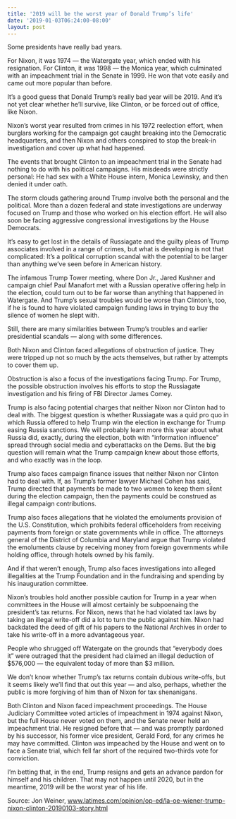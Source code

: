 ```yaml
---
title: '2019 will be the worst year of Donald Trump’s life'
date: '2019-01-03T06:24:00-08:00'
layout: post
---
```


Some presidents have really bad years.

For Nixon, it was 1974 — the Watergate year, which ended with his resignation. For Clinton, it was 1998 — the Monica year, which culminated with an impeachment trial in the Senate in 1999. He won that vote easily and came out more popular than before.

It’s a good guess that Donald Trump’s really bad year will be 2019. And it’s not yet clear whether he’ll survive, like Clinton, or be forced out of office, like Nixon.

Nixon’s worst year resulted from crimes in his 1972 reelection effort, when burglars working for the campaign got caught breaking into the Democratic headquarters, and then Nixon and others conspired to stop the break-in investigation and cover up what had happened.

The events that brought Clinton to an impeachment trial in the Senate had nothing to do with his political campaigns. His misdeeds were strictly personal: He had sex with a White House intern, Monica Lewinsky, and then denied it under oath.

The storm clouds gathering around Trump involve both the personal and the political. More than a dozen federal and state investigations are underway focused on Trump and those who worked on his election effort. He will also soon be facing aggressive congressional investigations by the House Democrats.

It’s easy to get lost in the details of Russiagate and the guilty pleas of Trump associates involved in a range of crimes, but what is developing is not that complicated: It’s a political corruption scandal with the potential to be larger than anything we’ve seen before in American history.

The infamous Trump Tower meeting, where Don Jr., Jared Kushner and campaign chief Paul Manafort met with a Russian operative offering help in the election, could turn out to be far worse than anything that happened in Watergate. And Trump’s sexual troubles would be worse than Clinton’s, too, if he is found to have violated campaign funding laws in trying to buy the silence of women he slept with.

Still, there are many similarities between Trump’s troubles and earlier presidential scandals — along with some differences.

Both Nixon and Clinton faced allegations of obstruction of justice. They were tripped up not so much by the acts themselves, but rather by attempts to cover them up.

Obstruction is also a focus of the investigations facing Trump. For Trump, the possible obstruction involves his efforts to stop the Russiagate investigation and his firing of FBI Director James Comey.

Trump is also facing potential charges that neither Nixon nor Clinton had to deal with. The biggest question is whether Russiagate was a quid pro quo in which Russia offered to help Trump win the election in exchange for Trump easing Russia sanctions. We will probably learn more this year about what Russia did, exactly, during the election, both with “information influence” spread through social media and cyberattacks on the Dems. But the big question will remain what the Trump campaign knew about those efforts, and who exactly was in the loop.

Trump also faces campaign finance issues that neither Nixon nor Clinton had to deal with. If, as Trump’s former lawyer Michael Cohen has said, Trump directed that payments be made to two women to keep them silent during the election campaign, then the payments could be construed as illegal campaign contributions.

Trump also faces allegations that he violated the emoluments provision of the U.S. Constitution, which prohibits federal officeholders from receiving payments from foreign or state governments while in office. The attorneys general of the District of Columbia and Maryland argue that Trump violated the emoluments clause by receiving money from foreign governments while holding office, through hotels owned by his family.

And if that weren’t enough, Trump also faces investigations into alleged illegalities at the Trump Foundation and in the fundraising and spending by his inauguration committee.

Nixon’s troubles hold another possible caution for Trump in a year when committees in the House will almost certainly be subpoenaing the president’s tax returns. For Nixon, news that he had violated tax laws by taking an illegal write-off did a lot to turn the public against him. Nixon had backdated the deed of gift of his papers to the National Archives in order to take his write-off in a more advantageous year.

People who shrugged off Watergate on the grounds that “everybody does it” were outraged that the president had claimed an illegal deduction of $576,000 — the equivalent today of more than $3 million.

We don’t know whether Trump’s tax returns contain dubious write-offs, but it seems likely we’ll find that out this year — and also, perhaps, whether the public is more forgiving of him than of Nixon for tax shenanigans.

Both Clinton and Nixon faced impeachment proceedings. The House Judiciary Committee voted articles of impeachment in 1974 against Nixon, but the full House never voted on them, and the Senate never held an impeachment trial. He resigned before that — and was promptly pardoned by his successor, his former vice president, Gerald Ford, for any crimes he may have committed. Clinton was impeached by the House and went on to face a Senate trial, which fell far short of the required two-thirds vote for conviction.

I’m betting that, in the end, Trump resigns and gets an advance pardon for himself and his children. That may not happen until 2020, but in the meantime, 2019 will be the worst year of his life.

Source: Jon Weiner, www.latimes.com/opinion/op-ed/la-oe-wiener-trump-nixon-clinton-20190103-story.html